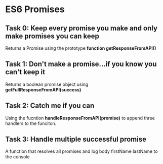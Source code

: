 # ES6 Promises

## Task 0: Keep every promise you make and only make promises you can keep

Returns a Promise using the prototype __function getResponseFromAPI()__

## Task 1: Don't make a promise...if you know you can't keep it

Returns a boolean promise object using __getFullResponseFromAPI(success)__

## Task 2: Catch me if you can

Using the fucntion __handleResponseFromAPI(promise)__ to append three handlers to the funciton.

## Task 3: Handle multiple successful promise

A function that resolves all promises and log body firstName lastName to the console
